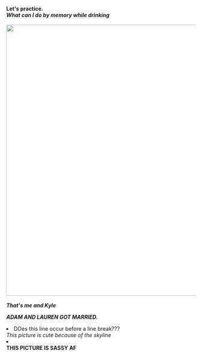 <b>Let's practice.</b> <br>
<b><i>What can I do by memory while drinking</b></I><br><br>
<img src="https://scontent-ort2-2.xx.fbcdn.net/v/t1.0-9/73357311_10107759601892524_8135910648497307648_n.jpg?_nc_cat=105&ccb=2&_nc_sid=09cbfe&_nc_ohc=mw5TETnfH_oAX_CUqTm&_nc_ht=scontent-ort2-2.xx&oh=797af605473606c9753dadcb3c5c9c8b&oe=5FBFE390" width="720" height="720"><br><br>
<b><i>That's me and Kyle</b></i> <P>
  <b><I>ADAM AND LAUREN GOT MARRIED.</B></I><p><p>
  <li> DOes this line occur before a line break???</li> <I>This picture is cute because of the skyline</i><br>
  <li> </li> <B>THIS PICTURE IS SASSY AF</B><BR>
  
